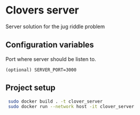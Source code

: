 # Clovers server

Server solution for the jug riddle problem

## Configuration variables
Port where server should be listen to.
```
(optional) SERVER_PORT=3000
```

## Project setup

```bash
 sudo docker build . -t clover_server
 sudo docker run --network host -it clover_server
```
